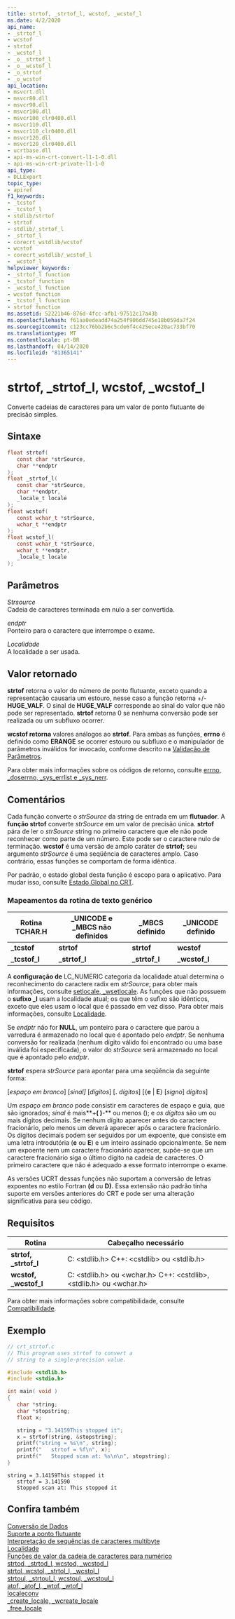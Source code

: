 ```yaml
---
title: strtof, _strtof_l, wcstof, _wcstof_l
ms.date: 4/2/2020
api_name:
- _strtof_l
- wcstof
- strtof
- _wcstof_l
- _o__strtof_l
- _o__wcstof_l
- _o_strtof
- _o_wcstof
api_location:
- msvcrt.dll
- msvcr80.dll
- msvcr90.dll
- msvcr100.dll
- msvcr100_clr0400.dll
- msvcr110.dll
- msvcr110_clr0400.dll
- msvcr120.dll
- msvcr120_clr0400.dll
- ucrtbase.dll
- api-ms-win-crt-convert-l1-1-0.dll
- api-ms-win-crt-private-l1-1-0
api_type:
- DLLExport
topic_type:
- apiref
f1_keywords:
- _tcstof
- _tcstof_l
- stdlib/strtof
- strtof
- stdlib/_strtof_l
- _strtof_l
- corecrt_wstdlib/wcstof
- wcstof
- corecrt_wstdlib/_wcstof_l
- _wcstof_l
helpviewer_keywords:
- _strtof_l function
- _tcstof function
- _wcstof_l function
- wcstof function
- _tcstof_l function
- strtof function
ms.assetid: 52221b46-876d-4fcc-afb1-97512c17a43b
ms.openlocfilehash: f61aa0edeadd74a254f906dd745e18b059da7f24
ms.sourcegitcommit: c123cc76bb2b6c5cde6f4c425ece420ac733bf70
ms.translationtype: MT
ms.contentlocale: pt-BR
ms.lasthandoff: 04/14/2020
ms.locfileid: "81365141"
---
```

# <a name="strtof-_strtof_l-wcstof-_wcstof_l"></a>strtof, _strtof_l, wcstof, _wcstof_l

Converte cadeias de caracteres para um valor de ponto flutuante de precisão simples.

## <a name="syntax"></a>Sintaxe

```C
float strtof(
   const char *strSource,
   char **endptr
);
float _strtof_l(
   const char *strSource,
   char **endptr,
   _locale_t locale
);
float wcstof(
   const wchar_t *strSource,
   wchar_t **endptr
);
float wcstof_l(
   const wchar_t *strSource,
   wchar_t **endptr,
   _locale_t locale
);
```

## <a name="parameters"></a>Parâmetros

*Strsource*<br/>
Cadeia de caracteres terminada em nulo a ser convertida.

*endptr*<br/>
Ponteiro para o caractere que interrompe o exame.

*Localidade*<br/>
A localidade a ser usada.

## <a name="return-value"></a>Valor retornado

**strtof** retorna o valor do número de ponto flutuante, exceto quando a representação causaria um estouro, nesse caso a função retorna +/-**HUGE_VALF**. O sinal de **HUGE_VALF** corresponde ao sinal do valor que não pode ser representado. **strtof** retorna 0 se nenhuma conversão pode ser realizada ou um subfluxo ocorrer.

**wcstof retorna** valores análogos ao **strtof**. Para ambas as funções, **errno** é definido como **ERANGE** se ocorrer estouro ou subfluxo e o manipulador de parâmetros inválidos for invocado, conforme descrito na [Validação de Parâmetros](../../c-runtime-library/parameter-validation.md).

Para obter mais informações sobre os códigos de retorno, consulte [errno, _doserrno, _sys_errlist e _sys_nerr](../../c-runtime-library/errno-doserrno-sys-errlist-and-sys-nerr.md).

## <a name="remarks"></a>Comentários

Cada função converte o *strSource* da string de entrada em um **flutuador**. A **função strtof** converte *strSource* em um valor de precisão única. **strtof** pára de ler o *strSource* string no primeiro caractere que ele não pode reconhecer como parte de um número. Este pode ser o caractere nulo de terminação. **wcstof** é uma versão de amplo caráter de **strtof;** seu argumento *strSource* é uma seqüência de caracteres amplo. Caso contrário, essas funções se comportam de forma idêntica.

Por padrão, o estado global desta função é escopo para o aplicativo. Para mudar isso, consulte [Estado Global no CRT](../global-state.md).

### <a name="generic-text-routine-mappings"></a>Mapeamentos da rotina de texto genérico

|Rotina TCHAR.H|_UNICODE e _MBCS não definidos|_MBCS definido|_UNICODE definido|
|---------------------|------------------------------------|--------------------|-----------------------|
|**_tcstof**|**strtof**|**strtof**|**wcstof**|
|**_tcstof_l**|**_strtof_l**|**_strtof_l**|**_wcstof_l**|

A **configuração de** LC_NUMERIC categoria da localidade atual determina o reconhecimento do caractere radix em *strSource*; para obter mais informações, consulte [setlocale, _wsetlocale](setlocale-wsetlocale.md). As funções que não possuem o **sufixo _l** usam a localidade atual; os que têm o sufixo são idênticos, exceto que eles usam o local que é passado em vez disso. Para obter mais informações, consulte [Localidade](../../c-runtime-library/locale.md).

Se *endptr* não for **NULL**, um ponteiro para o caractere que parou a varredura é armazenado no local que é apontado pelo *endptr*. Se nenhuma conversão for realizada (nenhum dígito válido foi encontrado ou uma base inválida foi especificada), o valor do *strSource* será armazenado no local que é apontado pelo *endptr*.

**strtof** espera *strSource* para apontar para uma seqüência da seguinte forma:

[*espaço em branco*] [*sinal]* [*dígitos*] [__.__ *dígitos*] [{**e** &#124; **E**} [*signo*] *dígitos*]

Um *espaço em branco* pode consistir em caracteres de espaço e guia, que são ignorados; *sinal* é mais**+**( )**-** ou menos (); e *os dígitos* são um ou mais dígitos decimais. Se nenhum dígito aparecer antes do caractere fracionário, pelo menos um deverá aparecer após o caractere fracionário. Os dígitos decimais podem ser seguidos por um expoente, que consiste em uma letra introdutória (**e** ou **E**) e um inteiro assinado opcionalmente. Se nem um expoente nem um caractere fracionário aparecer, supõe-se que um caractere fracionário siga o último dígito na cadeia de caracteres. O primeiro caractere que não é adequado a esse formato interrompe o exame.

As versões UCRT dessas funções não suportam a conversão de letras expoentes no estilo Fortran **(d** ou **D).** Essa extensão não padrão tinha suporte em versões anteriores do CRT e pode ser uma alteração significativa para seu código.

## <a name="requirements"></a>Requisitos

|Rotina|Cabeçalho necessário|
|-------------|---------------------|
|**strtof,** **_strtof_l**|C: \<stdlib.h> C++: &lt;cstdlib> ou \<stdlib.h>|
|**wcstof,** **_wcstof_l**|C: \<stdlib.h> ou \<wchar.h> C++: &lt;cstdlib>, \<stdlib.h> ou \<wchar.h>|

Para obter mais informações sobre compatibilidade, consulte [Compatibilidade](../../c-runtime-library/compatibility.md).

## <a name="example"></a>Exemplo

```C
// crt_strtof.c
// This program uses strtof to convert a
// string to a single-precision value.

#include <stdlib.h>
#include <stdio.h>

int main( void )
{
   char *string;
   char *stopstring;
   float x;

   string = "3.14159This stopped it";
   x = strtof(string, &stopstring);
   printf("string = %s\n", string);
   printf("   strtof = %f\n", x);
   printf("   Stopped scan at: %s\n\n", stopstring);
}
```

```Output
string = 3.14159This stopped it
   strtof = 3.141590
   Stopped scan at: This stopped it
```

## <a name="see-also"></a>Confira também

[Conversão de Dados](../../c-runtime-library/data-conversion.md)<br/>
[Suporte a ponto flutuante](../../c-runtime-library/floating-point-support.md)<br/>
[Interpretação de sequências de caracteres multibyte](../../c-runtime-library/interpretation-of-multibyte-character-sequences.md)<br/>
[Localidade](../../c-runtime-library/locale.md)<br/>
[Funções de valor da cadeia de caracteres para numérico](../../c-runtime-library/string-to-numeric-value-functions.md)<br/>
[strtod, _strtod_l, wcstod, _wcstod_l](strtod-strtod-l-wcstod-wcstod-l.md)<br/>
[strtol, wcstol, _strtol_l, _wcstol_l](strtol-wcstol-strtol-l-wcstol-l.md)<br/>
[strtoul, _strtoul_l, wcstoul, _wcstoul_l](strtoul-strtoul-l-wcstoul-wcstoul-l.md)<br/>
[atof, _atof_l, _wtof, _wtof_l](atof-atof-l-wtof-wtof-l.md)<br/>
[localeconv](localeconv.md)<br/>
[_create_locale, _wcreate_locale](create-locale-wcreate-locale.md)<br/>
[_free_locale](free-locale.md)<br/>
